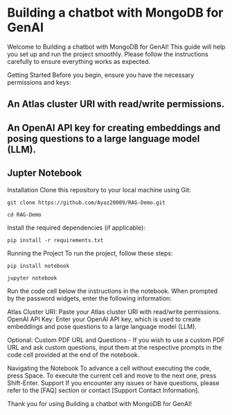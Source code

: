 # Building a chatbot with MongoDB for GenAI

Welcome to Building a chatbot with MongoDB for GenAI! This guide will help you set up and run the project smoothly. Please follow the instructions carefully to ensure everything works as expected.

Getting Started
Before you begin, ensure you have the necessary permissions and keys:

## An Atlas cluster URI with read/write permissions.
## An OpenAI API key for creating embeddings and posing questions to a large language model (LLM).
## Jupter Notebook

Installation
Clone this repository to your local machine using Git:
```
git clone https://github.com/Ayaz20009/RAG-Demo.git
```
```
cd RAG-Demo
```
Install the required dependencies (if applicable):
```
pip install -r requirements.txt
```

Running the Project
To run the project, follow these steps:
```
pip install notebook
```
```
jupyter notebook
```
Run the code cell below the instructions in the notebook.
When prompted by the password widgets, enter the following information:

Atlas Cluster URI: Paste your Atlas cluster URI with read/write permissions.
OpenAI API Key: Enter your OpenAI API key, which is used to create embeddings and pose questions to a large language model (LLM).

Optional: Custom PDF URL and Questions - 
If you wish to use a custom PDF URL and ask custom questions, input them at the respective prompts in the code cell provided at the end of the notebook.

Navigating the Notebook
To advance a cell without executing the code, press Space.
To execute the current cell and move to the next one, press Shift-Enter.
Support
If you encounter any issues or have questions, please refer to the [FAQ] section or contact [Support Contact Information].

Thank you for using Building a chatbot with MongoDB for GenAI!

